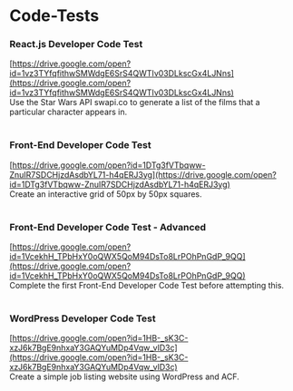 # Code-Tests

### React.js Developer Code Test
[https://drive.google.com/open?id=1vz3TYfqfithwSMWdgE6SrS4QWTIv03DLkscGx4LJNns](https://drive.google.com/open?id=1vz3TYfqfithwSMWdgE6SrS4QWTIv03DLkscGx4LJNns)
<br>
Use the Star Wars API swapi.co to generate a list of the films that a particular character appears in.
<br>
<br>
### Front-End Developer Code Test
[https://drive.google.com/open?id=1DTg3fVTbqww-ZnuIR7SDCHjzdAsdbYL71-h4qERJ3yg](https://drive.google.com/open?id=1DTg3fVTbqww-ZnuIR7SDCHjzdAsdbYL71-h4qERJ3yg)
<br>
Create an interactive grid of 50px by 50px squares.
<br>
<br>
### Front-End Developer Code Test - Advanced
[https://drive.google.com/open?id=1VcekhH_TPbHxY0oQWX5QoM94DsTo8LrPOhPnGdP_9QQ](https://drive.google.com/open?id=1VcekhH_TPbHxY0oQWX5QoM94DsTo8LrPOhPnGdP_9QQ)
<br>
Complete the first Front-End Developer Code Test before attempting this.
<br>
<br>
### WordPress Developer Code Test
[https://drive.google.com/open?id=1HB-_sK3C-xzJ6k7BgE9nhxaY3GAQYuMDp4Vqw_vlD3c](https://drive.google.com/open?id=1HB-_sK3C-xzJ6k7BgE9nhxaY3GAQYuMDp4Vqw_vlD3c)
<br>
Create a simple job listing website using WordPress and ACF. 
